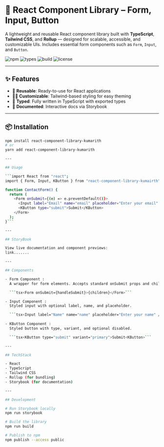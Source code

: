 # 🧩 React Component Library – Form, Input, Button

A lightweight and reusable React component library built with **TypeScript**, **Tailwind CSS**, and **Rollup** — designed for scalable, accessible, and customizable UIs. Includes essential form components such as `Form`, `Input`, and `Button`.

![npm](https://img.shields.io/npm/v/react-component-library-kumarith)
![types](https://img.shields.io/npm/types/react-component-library-kumarith)
![build](https://img.shields.io/github/actions/workflow/status/kumarith/react-component-lib/ci.yml)
![license](https://img.shields.io/npm/l/react-component-library-kumarith)

---

## ✨ Features

- 🔧 **Reusable**: Ready-to-use for React applications
- 🧑‍🎨 **Customizable**: Tailwind-based styling for easy theming
- 🧠 **Typed**: Fully written in TypeScript with exported types
- 🧪 **Documented**: Interactive docs via Storybook

---

## 📦 Installation

```bash
npm install react-component-library-kumarith
# or
yarn add react-component-library-kumarith

---

## Usage

```import React from "react";
import { Form, Input, KButton } from "react-component-library-kumairth";

function ContactForm() {
  return (
    <Form onSubmit={(e) => e.preventDefault()}>
      <Input label="Email" name="email" placeholder="Enter your email" />
      <KButton type="submit">Submit</KButton>
    </Form>
  );
}```

---

## StoryBook

View live documentation and component previews:
link.......

---

## Components

- Form Component : 
  A wrapper for form elements. Accepts standard onSubmit props and children.

  ```tsx<Form onSubmit={handleSubmit}>{children}</Form>```

- Input Component : 
  Styled input with optional label, name, and placeholder.

  ```tsx<Input label="Name" name="name" placeholder="Enter your name" />```
 
- KButton Component : 
  Styled button with type, variant, and optional disabled.

  ```tsx<KButton type="submit" variant="primary">Submit<KButton>```

---

## TechStack

- React
- TypeScript
- Tailwind CSS
- Rollup (for bundling)
- Storybook (for documentation)

---

## Development

# Run Storybook locally
npm run storybook

# Build the library
npm run build

# Publish to npm
npm publish --access public






